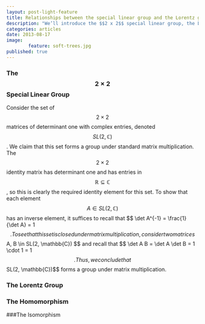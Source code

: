 ```yaml
---
layout: post-light-feature
title: Relationships between the special linear group and the Lorentz group
description: "We’ll introduce the $$2 x 2$$ special linear group, the Lorentz group, and some close relationships between between the two. These results have very important physical applications which we will explore in later articles."
categories: articles
date: 2013-08-17
image: 
        feature: soft-trees.jpg
published: true
---
```


### The $$ 2 \times 2 $$ Special Linear Group

Consider the set of $$ 2 \times 2 $$ matrices of determinant one with complex entries, denoted $$ SL(2, \mathbb{C}) $$. We claim that this set forms a group under standard matrix multiplication. The $$ 2 \times 2 $$ identity matrix has determinant one and has entries in $$ \mathbb{R} \subseteq \mathbb{C} $$, so this is clearly the required identity element for this set. To show that each element $$ A \in SL(2, \mathbb{C}) $$ has an inverse element, it suffices to recall that \$$ \det A^{-1} = \frac{1}{\det A} = 1 $$. To see that this set is closed under matrix multiplication, consider two matrices $$ A, B \in SL(2, \mathbb{C}) $$ and recall that \$$ \det A B = \det A \det B = 1 \cdot 1 = 1 $$. Thus, we conclude that $$ SL(2, \mathbb{C})$$ forms a group under matrix multiplication. 

### The Lorentz Group

### The Homomorphism

###The Isomorphism
